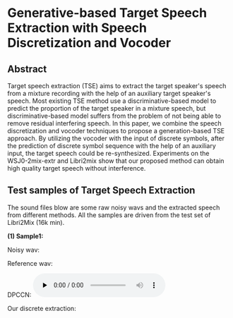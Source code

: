 # Generative-based Target Speech Extraction with Speech Discretization and Vocoder
## Abstract
Target speech extraction (TSE) aims to extract the target speaker's speech from a mixture recording with the help of an auxiliary target speaker's speech. 
Most existing TSE method use a discriminative-based model to predict the proportion of the target speaker in a mixture speech, but discriminative-based model suffers from the problem of not being able to remove residual interfering speech. 
In this paper, we combine the  speech discretization and vocoder techniques to propose a generation-based TSE approach. 
By utilizing the vocoder with the input of discrete symbols, after the prediction of discrete symbol sequence with the help of an auxiliary input, the target speech could be re-synthesized. 
Experiments on the WSJ0-2mix-extr and Libri2mix show that our proposed method can obtain high quality target speech without interference.


## Test samples of Target Speech Extraction 
The sound files blow are some raw noisy wavs and the extracted speech from different methods.
All the samples are driven from the test set of Libri2Mix (16k min).

**(1) Sample1:**

Noisy wav:

Reference wav:

DPCCN:
<audio id="audio" controls="" preload="none">
<source id="wav" src="https://github.com/earthmanylf/earthmanylf.github.io/tree/main/discretetse/wavs/sample1-dpccn.wav?raw=true"></audio>

Our discrete extraction:

